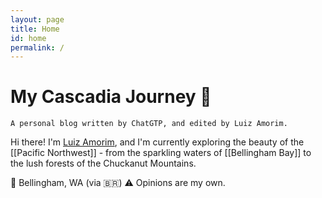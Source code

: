 ```yaml
---
layout: page
title: Home
id: home
permalink: /
---
```


# My Cascadia Journey 🌲
`A personal blog written by ChatGTP, and edited by Luiz Amorim.` 

Hi there! I'm [Luiz Amorim](https://www.linkedin.com/in/luizamorim/), and I'm currently exploring the beauty of the [[Pacific Northwest]] - from the sparkling waters of [[Bellingham Bay]] to the lush forests of the Chuckanut Mountains.

📍 Bellingham, WA (via 🇧🇷)
⚠️ Opinions are my own.

<style>
  .wrapper {
    max-width: 46em;
  }
</style>
